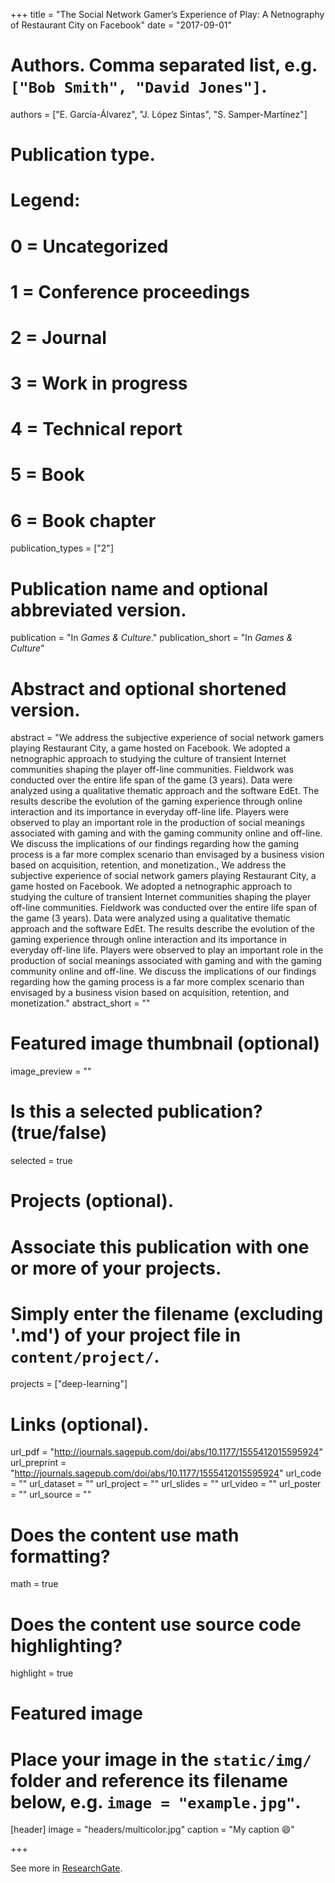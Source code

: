 +++
title = "The Social Network Gamer’s Experience of Play: A Netnography of Restaurant City on Facebook"
date = "2017-09-01"

# Authors. Comma separated list, e.g. `["Bob Smith", "David Jones"]`.
authors = ["E. García-Álvarez", "J. López Sintas", "S. Samper-Martínez"]

# Publication type.
# Legend:
# 0 = Uncategorized
# 1 = Conference proceedings
# 2 = Journal
# 3 = Work in progress
# 4 = Technical report
# 5 = Book
# 6 = Book chapter
publication_types = ["2"]

# Publication name and optional abbreviated version.
publication = "In *Games & Culture*."
publication_short = "In *Games & Culture*"

# Abstract and optional shortened version.
abstract = "We address the subjective experience of social network gamers playing Restaurant City, a game hosted on Facebook. We adopted a netnographic approach to studying the culture of transient Internet communities shaping the player off-line communities. Fieldwork was conducted over the entire life span of the game (3 years). Data were analyzed using a qualitative thematic approach and the software EdEt. The results describe the evolution of the gaming experience through online interaction and its importance in everyday off-line life. Players were observed to play an important role in the production of social meanings associated with gaming and with the gaming community online and off-line. We discuss the implications of our findings regarding how the gaming process is a far more complex scenario than envisaged by a business vision based on acquisition, retention, and monetization., We address the subjective experience of social network gamers playing Restaurant City, a game hosted on Facebook. We adopted a netnographic approach to studying the culture of transient Internet communities shaping the player off-line communities. Fieldwork was conducted over the entire life span of the game (3 years). Data were analyzed using a qualitative thematic approach and the software EdEt. The results describe the evolution of the gaming experience through online interaction and its importance in everyday off-line life. Players were observed to play an important role in the production of social meanings associated with gaming and with the gaming community online and off-line. We discuss the implications of our findings regarding how the gaming process is a far more complex scenario than envisaged by a business vision based on acquisition, retention, and monetization."
abstract_short = ""

# Featured image thumbnail (optional)
image_preview = ""

# Is this a selected publication? (true/false)
selected = true

# Projects (optional).
#   Associate this publication with one or more of your projects.
#   Simply enter the filename (excluding '.md') of your project file in `content/project/`.
projects = ["deep-learning"]

# Links (optional).
url_pdf = "http://journals.sagepub.com/doi/abs/10.1177/1555412015595924"
url_preprint = "http://journals.sagepub.com/doi/abs/10.1177/1555412015595924"
url_code = ""
url_dataset = ""
url_project = ""
url_slides = ""
url_video = ""
url_poster = ""
url_source = ""

# Does the content use math formatting?
math = true

# Does the content use source code highlighting?
highlight = true

# Featured image
# Place your image in the `static/img/` folder and reference its filename below, e.g. `image = "example.jpg"`.
[header]
image = "headers/multicolor.jpg"
caption = "My caption :smile:"

+++

See more in [ResearchGate](https://www.researchgate.net/profile/Jordi_Lopez-Sintas).
